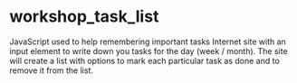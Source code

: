 # workshop_task_list
JavaScript used to help remembering important tasks
Internet site with an input element to write down you tasks for the day (week / month).
The site will create a list with options to mark each particular task as done and to remove it from the list.
